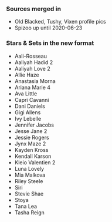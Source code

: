 ### Sources merged in
* Old Blacked, Tushy, Vixen profile pics
* Spizoo up until 2020-06-23

### Stars & Sets in the new format
* Aali-Rosseau
* Aaliyah Hadid 2
* Aaliyah Love 2
* Allie Haze
* Anastasia Morna
* Ariana Marie 4
* Ava Little
* Capri Cavanni
* Dani Daniels
* Gigi Allens
* Ivy Lebelle
* Jennifer Jacobs
* Jesse Jane 2
* Jessie Rogers
* Jynx Maze 2
* Kayden Kross
* Kendall Karson
* Kleio Valentien 2
* Luna Lovely
* Mia Malkova
* Riley Steele
* Siri
* Stevie Shae
* Stoya
* Tana Lea
* Tasha Reign